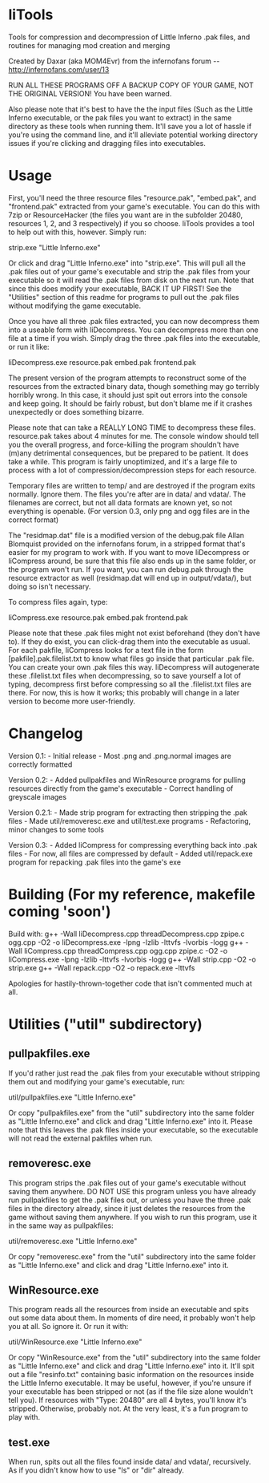 liTools
=======

Tools for compression and decompression of Little Inferno .pak files, and routines for managing mod creation and merging

Created by Daxar (aka MOM4Evr) from the infernofans forum -- http://infernofans.com/user/13

RUN ALL THESE PROGRAMS OFF A BACKUP COPY OF YOUR GAME, NOT THE ORIGINAL VERSION! You have been warned.

Also please note that it's best to have the the input files (Such as the Little Inferno executable, or the pak files you want to extract) in the same directory as these tools when running them. It'll save you a lot of hassle if you're using the command line, and it'll alleviate potential working directory issues if you're clicking and dragging files into executables.

Usage
=====

First, you'll need the three resource files "resource.pak", "embed.pak", and "frontend.pak" extracted from your game's executable. You can do this with 7zip or ResourceHacker (the files you want are in the subfolder 20480, resources 1, 2, and 3 respectively) if you so choose. liTools provides a tool to help out with this, however. Simply run:

strip.exe "Little Inferno.exe"

Or click and drag "Little Inferno.exe" into "strip.exe". This will pull all the .pak files out of your game's executable and strip the .pak files from your executable so it will read the .pak files from disk on the next run. Note that since this does modify your executable, BACK IT UP FIRST! See the "Utilities" section of this readme for programs to pull out the .pak files without modifying the game executable.

Once you have all three .pak files extracted, you can now decompress them into a useable form with liDecompress. You can decompress more than one file at a time if you wish. Simply drag the three .pak files into the executable, or run it like:

liDecompress.exe resource.pak embed.pak frontend.pak

The present version of the program attempts to reconstruct some of the resources from the extracted binary data, though something may go terribly horribly wrong. In this case, it should just spit out errors into the console and keep going. It should be fairly robust, but don't blame me if it crashes unexpectedly or does something bizarre.

Please note that can take a REALLY LONG TIME to decompress these files. resource.pak takes about 4 minutes for me. The console window should tell you the overall progress, and force-killing the program shouldn't have (m)any detrimental consequences, but be prepared to be patient. It does take a while. This program is fairly unoptimized, and it's a large file to process with a lot of compression/decompression steps for each resource.

Temporary files are written to temp/ and are destroyed if the program exits normally. Ignore them. The files you're after are in data/ and vdata/. The filenames are correct, but not all data formats are known yet, so not everything is openable. (For version 0.3, only png and ogg files are in the correct format)

The "residmap.dat" file is a modified version of the debug.pak file Allan Blomquist provided on the infernofans forum, in a stripped format that's easier for my program to work with. If you want to move liDecompress or liCompress around, be sure that this file also ends up in the same folder, or the program won't run. If you want, you can run debug.pak through the resource extractor as well (residmap.dat will end up in output/vdata/), but doing so isn't necessary.

To compress files again, type:

liCompress.exe resource.pak embed.pak frontend.pak

Please note that these .pak files might not exist beforehand (they don't have to). If they do exist, you can click-drag them into the executable as usual. For each pakfile, liCompress looks for a text file in the form [pakfile].pak.filelist.txt to know what files go inside that particular .pak file. You can create your own .pak files this way. liDecompress will autogenerate these .filelist.txt files when decompressing, so to save yourself a lot of typing, decompress first before compressing so all the .filelist.txt files are there. For now, this is how it works; this probably will change in a later version to become more user-friendly.

Changelog
=========
Version 0.1:
	- Initial release
	- Most .png and .png.normal images are correctly formatted

Version 0.2:
	- Added pullpakfiles and WinResource programs for pulling resources directly from the game's executable
	- Correct handling of greyscale images

Version 0.2.1:
	- Made strip program for extracting then stripping the .pak files
	- Made util/removeresc.exe and util/test.exe programs
	- Refactoring, minor changes to some tools
	
Version 0.3:
	- Added liCompress for compressing everything back into .pak files
	- For now, all files are compressed by default
	- Added util/repack.exe program for repacking .pak files into the game's exe


Building (For my reference, makefile coming 'soon')
===================================================
Build with:
	g++ -Wall liDecompress.cpp threadDecompress.cpp zpipe.c ogg.cpp -O2 -o liDecompress.exe -lpng -lzlib -lttvfs -lvorbis -logg
	g++ -Wall liCompress.cpp threadCompress.cpp ogg.cpp zpipe.c -O2 -o liCompress.exe -lpng -lzlib -lttvfs -lvorbis -logg
	g++ -Wall strip.cpp -O2 -o strip.exe
	g++ -Wall repack.cpp -O2 -o repack.exe -lttvfs
	
Apologies for hastily-thrown-together code that isn't commented much at all.

Utilities ("util" subdirectory)
===============================

pullpakfiles.exe
----------------
If you'd rather just read the .pak files from your executable without stripping them out and modifying your game's executable, run:

util/pullpakfiles.exe "Little Inferno.exe"

Or copy "pullpakfiles.exe" from the "util" subdirectory into the same folder as "Little Inferno.exe" and click and drag "Little Inferno.exe" into it. Please note that this leaves the .pak files inside your executable, so the executable will not read the external pakfiles when run.


removeresc.exe
----------------
This program strips the .pak files out of your game's executable without saving them anywhere. DO NOT USE this program unless you have already run pullpakfiles to get the .pak files out, or unless you have the three .pak files in the directory already, since it just deletes the resources from the game without saving them anywhere. If you wish to run this program, use it in the same way as pullpakfiles:

util/removeresc.exe "Little Inferno.exe"

Or copy "removeresc.exe" from the "util" subdirectory into the same folder as "Little Inferno.exe" and click and drag "Little Inferno.exe" into it.


WinResource.exe
----------------
This program reads all the resources from inside an executable and spits out some data about them. In moments of dire need, it probably won't help you at all. So ignore it. Or run it with:

util/WinResource.exe "Little Inferno.exe"

Or copy "WinResource.exe" from the "util" subdirectory into the same folder as "Little Inferno.exe" and click and drag "Little Inferno.exe" into it. It'll spit out a file "resinfo.txt" containing basic information on the resources inside the Little Inferno executable. It may be useful, however, if you're unsure if your executable has been stripped or not (as if the file size alone wouldn't tell you). If resources with "Type: 20480" are all 4 bytes, you'll know it's stripped. Otherwise, probably not. At the very least, it's a fun program to play with.

test.exe
----------------
When run, spits out all the files found inside data/ and vdata/, recursively. As if you didn't know how to use "ls" or "dir" already.
